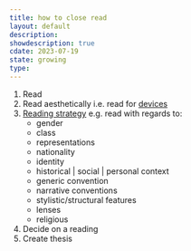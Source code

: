 ```yaml
---
title: how to close read
layout: default
description: 
showdescription: true
cdate: 2023-07-19
state: growing
type: 
---
```


1. Read
2. Read aesthetically i.e. read for [devices](notes/types-of-devices.md)
3. [Reading strategy](notes/readings.md) e.g. read with regards to:
    - gender
    - class
    - representations
    - nationality
    - identity
    - historical | social | personal context
    - generic convention
    - narrative conventions
    - stylistic/structural features
    - lenses
    - religious
1. Decide on a reading
2. Create thesis
